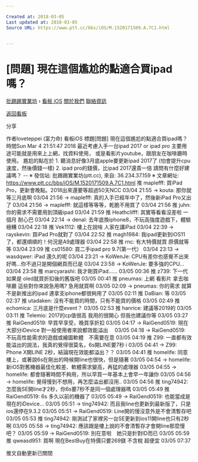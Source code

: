 ```yaml
---

Created at: 2018-03-05
Last updated at: 2018-03-05
Source URL: https://www.ptt.cc/bbs/iOS/M.1520171509.A.7C1.html


---
```


# [問題] 現在這個尷尬的點適合買ipad嗎？


[批踢踢實業坊](https://www.ptt.cc/) › [看板 iOS](https://www.ptt.cc/bbs/iOS/index.html) [關於我們](https://www.ptt.cc/about.html) [聯絡資訊](https://www.ptt.cc/contact.html)

[返回看板](https://www.ptt.cc/bbs/iOS/index.html)

分享

作者loveteppei (富力命)
看板iOS
標題\[問題\] 現在這個尷尬的點適合買ipad嗎？
時間Sun Mar 4 21:51:47 2018
最近考慮入手一台ipad 2017 or ipad pro 主要用途可能就是用來上上網，找資料使用， 或是看影片youtube，跟朋友在咖啡廳時使用。 尷尬的點在於 1. 聽消息好像3月底apple要更新ipad 2017了 (怕會提升cpu速度，然後價錢一樣) 2. ipad pro的錢價，比ipad 2017還貴一倍 請問有什麼好建議嗎？ -- ※ 發信站: 批踢踢實業坊(ptt.cc), 來自: 36.234.37.159 ※ 文章網址: <https://www.ptt.cc/bbs/iOS/M.1520171509.A.7C1.html>
推 maplefff: 買iPad Pro，更新會晚點。2018出來還要等超過50天NCC 03/04 21:55
→ kouta: 那你就等三月底啊 03/04 21:56
→ maplefff: 真的入手已經年中了，然後新iPad Pro又出了 03/04 21:56
→ maplefff: 就這樣等等等，乾脆不用買了 03/04 21:56
推 juhn: 你的需求不需要用到頂級ipad 03/04 21:59
推 Heathclifff: 其實等看看沒差啦 一個月 耐心巴 03/04 22:14
→ denal: 去年底換iphone8，不玩高強度遊戲下，體驗極糟 03/04 22:18
推 Vek1112: 樓上在說啥 人家在講iPad 03/04 22:39
→ rayskevin: 買iPad Pro就對了 03/04 22:52
推 magh1984: 我ipad更新到iOS11了，都還順順的！何況是A9處理器 03/04 22:58
推 rnc: 有大特價就買 原價就等等 03/04 23:09
推 cs01580: 買二手ipad pro 9.7(第一代） 03/04 23:13
→ wasdqwer: iPad 還久的呢 03/04 23:21
→ KoWenJe: CPU有差你也感覺不出來好嗎...你不過只是開個網頁而已是 03/04 23:58
→ KoWenJe: 要多強的CPU... 03/04 23:58
推 marcyarashi: 我才剛買iPad...... 03/05 00:36
推 z739: 下一代如果是 oled就買折扣後的舊版吧 03/05 00:41
推 pneumas: 上網 看影片 拿去咖啡廳 這些對你來說急用嗎? 急用就買啊 03/05 02:09
→ pneumas: 你的需求 就算不是新推出的ipad 連拿支iphone都很夠用了 03/05 02:11
推 DaBian: 等 03/05 02:37
推 utadaken: 沒有不能買的時間，只有不能買的價格 03/05 02:49
推 echomica: 三月底是什麼event？ 03/05 02:53
推 hanrice: 建議等2019的 03/05 03:11
推 Telemio: 2017的cp值很高 我用的很開心 但我也建議你等 03/05 03:27
推 RaiGend0519: 早買早享受，晚買享折扣 03/05 04:17
→ RaiGend0519: 現在大部分iDevice 對一般使用者來說都效能溢出　 03/05 04:18
→ RaiGend0519: 不玩高性能需求的遊戲或繪圖軟體　不需要在意 03/05 04:19
推 Z99: 一直都有效能溢出的說法，我真的覺得很莫名，6s開LINE要7秒 i 03/05 04:41
→ Z99: Phone X開LINE 2秒，結論現在效能都溢出？？ 03/05 04:41
推 homelife: 同意樓上，或著說6s在剛出的時候開line也很快，但是隨著 03/05 04:54
→ homelife: 新iOS對舊機器最佳化較差、軟體需求變高，再猛的處理器 03/05 04:55
→ homelife: 都會隨著時間不夠用，所以早買一年基本上會早一年讓你 03/05 04:56
→ homelife: 覺得慢到不想用，再怎麼溢出都沒用.. 03/05 04:56
推 ting74942: 怎麼我SE開line才2秒，你6s要7秒不是同一個處理器嗎 03/05 05:49
推 RaiGend0519: 6s 多久以前的機器了 03/05 05:49
→ RaiGend0519: 也能當成是現在的iDevice... 03/05 05:51
→ ting74942: 而且我line也更新到最新版了，只是ios還停在9.3.2 03/05 05:51
→ RaiGend0519: Line開的慢沒意外是不會清暫存吧 03/05 05:53
推 ting74942: 剛測試了家裡另一台SE更新到ios11開line也只有2秒啊 03/05 05:58
→ ting74942: 應該跟是樓上說的不會清暫存才會開line那麼慢吧？ 03/05 05:59
→ RaiGend0519: 別在意啦　她只是針對ID而已 03/05 05:59
推 qweasd951: 買啊 現在BestBuy在特價只要269鎂 不含稅 超便宜 03/05 07:37

推文自動更新已關閉

